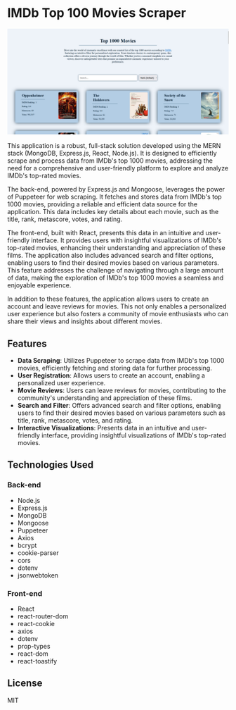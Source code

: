 # IMDb Top 100 Movies Scraper

![Screenshot of the application](mern-imdb-project.png)

This application is a robust, full-stack solution developed using the MERN stack (MongoDB, Express.js, React, Node.js). It is designed to efficiently scrape and process data from IMDb's top 1000 movies, addressing the need for a comprehensive and user-friendly platform to explore and analyze IMDb's top-rated movies.

The back-end, powered by Express.js and Mongoose, leverages the power of Puppeteer for web scraping. It fetches and stores data from IMDb's top 1000 movies, providing a reliable and efficient data source for the application. This data includes key details about each movie, such as the title, rank, metascore, votes, and rating.

The front-end, built with React, presents this data in an intuitive and user-friendly interface. It provides users with insightful visualizations of IMDb's top-rated movies, enhancing their understanding and appreciation of these films. The application also includes advanced search and filter options, enabling users to find their desired movies based on various parameters. This feature addresses the challenge of navigating through a large amount of data, making the exploration of IMDb's top 1000 movies a seamless and enjoyable experience.

In addition to these features, the application allows users to create an account and leave reviews for movies. This not only enables a personalized user experience but also fosters a community of movie enthusiasts who can share their views and insights about different movies.

## Features

- **Data Scraping**: Utilizes Puppeteer to scrape data from IMDb's top 1000 movies, efficiently fetching and storing data for further processing.
- **User Registration**: Allows users to create an account, enabling a personalized user experience.
- **Movie Reviews**: Users can leave reviews for movies, contributing to the community's understanding and appreciation of these films.
- **Search and Filter**: Offers advanced search and filter options, enabling users to find their desired movies based on various parameters such as title, rank, metascore, votes, and rating.
- **Interactive Visualizations**: Presents data in an intuitive and user-friendly interface, providing insightful visualizations of IMDb's top-rated movies.

## Technologies Used

### Back-end

- Node.js
- Express.js
- MongoDB
- Mongoose
- Puppeteer
- Axios
- bcrypt
- cookie-parser
- cors
- dotenv
- jsonwebtoken

### Front-end

- React
- react-router-dom
- react-cookie
- axios
- dotenv
- prop-types
- react-dom
- react-toastify

## License

MIT